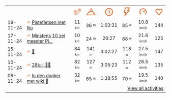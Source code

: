 <table>
    <tr>
        <th></th>
        <th></th>
        <th align="center"><img src="https://raw.githubusercontent.com/robiningelbrecht/strava-activities/master/public/distance.svg" width="30" alt="distance" title="distance"/></th>
        <th align="center"><img src="https://raw.githubusercontent.com/robiningelbrecht/strava-activities/master/public/elevation.svg" width="30" alt="elevation" title="elevation"/></th>
        <th align="center"><img src="https://raw.githubusercontent.com/robiningelbrecht/strava-activities/master/public/time.svg" width="30" alt="time" title="time"/></th>
        <th align="center"><img src="https://raw.githubusercontent.com/robiningelbrecht/strava-activities/master/public/average-watt.svg" width="30" alt="average watts" title="average watts"/></th>
        <th align="center"><img src="https://raw.githubusercontent.com/robiningelbrecht/strava-activities/master/public/average-speed.svg" width="30" alt="average speed" title="average speed"/></th>
        <th align="center"><img src="https://raw.githubusercontent.com/robiningelbrecht/strava-activities/master/public/heart-rate.svg" width="30" alt="average heart rate" title="average heart rate"/></th>
    </tr>
            <tr>
            <td>19-11-24</td>
            <td>
                <img src="https://raw.githubusercontent.com/robiningelbrecht/strava-activities/master/public/activity-ride.svg" width="12" alt="Pistefietsen met Iljo" title="Pistefietsen met Iljo"/>
<a href="https://www.strava.com/activities/12938812226" title="Kcal: 727 | Gear: None ">Pistefietsen met Iljo</a>
            </td>
            <td align="center">11 <sup><sub>km</sub></sup></td>
            <td align="center">36 <sup><sub>m</sub></sup></td>
            <td align="center">1:03:31</td>
            <td align="center">85 <sup><sub>w</sub></sup></td>
            <td align="center">10.8 <sup><sub>km/h</sub></sup></td>
            <td align="center">144</td>
        </tr>
            <tr>
            <td>17-11-24</td>
            <td>
                <img src="https://raw.githubusercontent.com/robiningelbrecht/strava-activities/master/public/activity-ride.svg" width="12" alt="Minstens 10 zei meester Pieter" title="Minstens 10 zei meester Pieter"/>
<a href="https://www.strava.com/activities/12918918972" title="Kcal: 242 | Gear: None ">Minstens 10 zei meester Pi...</a>
            </td>
            <td align="center">10 <sup><sub>km</sub></sup></td>
            <td align="center">24 <sup><sub>m</sub></sup></td>
            <td align="center">26:27</td>
            <td align="center">88 <sup><sub>w</sub></sup></td>
            <td align="center">21.6 <sup><sub>km/h</sub></sup></td>
            <td align="center">125</td>
        </tr>
            <tr>
            <td>15-11-24</td>
            <td>
                <img src="https://raw.githubusercontent.com/robiningelbrecht/strava-activities/master/public/activity-ride.svg" width="12" alt="👷" title="👷"/>
<a href="https://www.strava.com/activities/12907591861" title="Kcal: 2051 | Gear: None ">👷</a>
            </td>
            <td align="center">84 <sup><sub>km</sub></sup></td>
            <td align="center">141 <sup><sub>m</sub></sup></td>
            <td align="center">3:02:27</td>
            <td align="center">118 <sup><sub>w</sub></sup></td>
            <td align="center">27.5 <sup><sub>km/h</sub></sup></td>
            <td align="center">147</td>
        </tr>
            <tr>
            <td>10-11-24</td>
            <td>
                <img src="https://raw.githubusercontent.com/robiningelbrecht/strava-activities/master/public/activity-ride.svg" width="12" alt="28k✅ 🍂🍁" title="28k✅ 🍂🍁"/>
<a href="https://www.strava.com/activities/12867818504" title="Kcal: 1550 | Gear: None ">28k✅ 🍂🍁</a>
            </td>
            <td align="center">82 <sup><sub>km</sub></sup></td>
            <td align="center">127 <sup><sub>m</sub></sup></td>
            <td align="center">3:05:23</td>
            <td align="center">112 <sup><sub>w</sub></sup></td>
            <td align="center">26.5 <sup><sub>km/h</sub></sup></td>
            <td align="center">135</td>
        </tr>
            <tr>
            <td>06-11-24</td>
            <td>
                <img src="https://raw.githubusercontent.com/robiningelbrecht/strava-activities/master/public/activity-ride.svg" width="12" alt="In den donker met wiki 🔦" title="In den donker met wiki 🔦"/>
<a href="https://www.strava.com/activities/12838589077" title="Kcal: 974 | Gear: None ">In den donker met wiki 🔦</a>
            </td>
            <td align="center">32 <sup><sub>km</sub></sup></td>
            <td align="center">85 <sup><sub>m</sub></sup></td>
            <td align="center">1:38:55</td>
            <td align="center">70 <sup><sub>w</sub></sup></td>
            <td align="center">19.5 <sup><sub>km/h</sub></sup></td>
            <td align="center">140</td>
        </tr>
                <tr>
            <td colspan="8" align="right"><a href="https://github.com/robiningelbrecht/strava-activities#activities">View all activities</a></td>
        </tr>
    </table>
